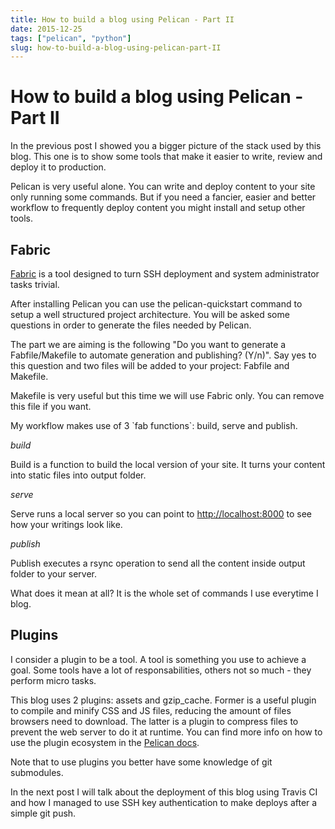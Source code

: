 ```yaml
---
title: How to build a blog using Pelican - Part II
date: 2015-12-25
tags: ["pelican", "python"]
slug: how-to-build-a-blog-using-pelican-part-II
---
```


# How to build a blog using Pelican - Part II

In the previous post I showed you a bigger picture of the stack used by this blog. This one is
to show some tools that make it easier to write, review and deploy it to
production.

Pelican is very useful alone. You can write and deploy content to your
site only running some commands. But if you need a fancier, easier and
better workflow to frequently deploy content you might install and setup
other tools.

## Fabric

[Fabric](http://www.fabfile.org/) is a tool designed to turn SSH
deployment and system administrator tasks trivial.

After installing Pelican you can use the pelican-quickstart command to
setup a well structured project architecture. You will be asked some
questions in order to generate the files needed by Pelican.

The part we are aiming is the following
"Do you want to generate a Fabfile/Makefile to automate generation and publishing? (Y/n)".
Say yes to this question and two files will be added to your project:
Fabfile and Makefile.

Makefile is very useful but this time we will use Fabric only. You can
remove this file if you want.

My workflow makes use of 3 \`fab functions\`: build, serve and publish.

*build*

Build is a function to build the local version of your site. It turns
your content into static files into output folder.

*serve*

Serve runs a local server so you can point to <http://localhost:8000> to
see how your writings look like.

*publish*

Publish executes a rsync operation to send all the content inside output
folder to your server.

What does it mean at all? It is the whole set of commands I use
everytime I blog.

## Plugins

I consider a plugin to be a tool. A tool is something you use to achieve
a goal. Some tools have a lot of responsabilities, others not so much -
they perform micro tasks.

This blog uses 2 plugins: assets and gzip\_cache. Former is a useful
plugin to compile and minify CSS and JS files, reducing the amount of
files browsers need to download. The latter is a plugin to compress
files to prevent the web server to do it at runtime. You can find more
info on how to use the plugin ecosystem in the [Pelican
docs](http://docs.getpelican.com/en/latest/plugins.html).

Note that to use plugins you better have some knowledge of
git submodules.

In the next post I will talk about the deployment of this blog using Travis CI and how I
managed to use SSH key authentication to make deploys after a simple
git push.
